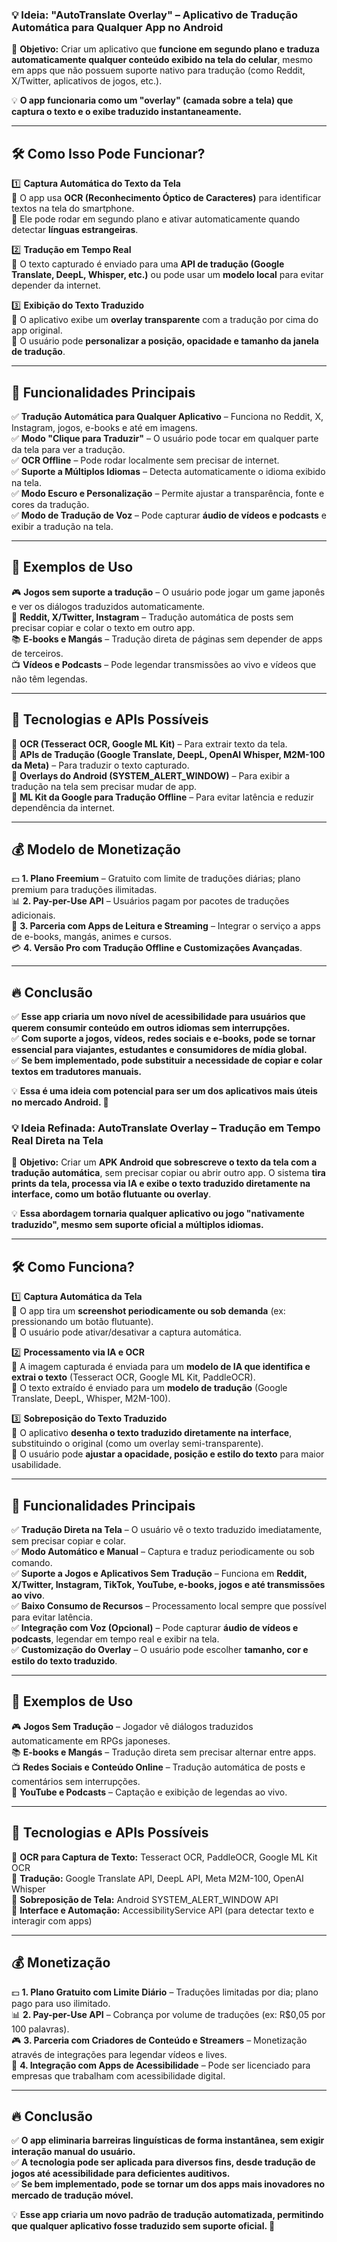 ### **💡 Ideia: "AutoTranslate Overlay" – Aplicativo de Tradução Automática para Qualquer App no Android**  

🚀 **Objetivo:** Criar um aplicativo que **funcione em segundo plano e traduza automaticamente qualquer conteúdo exibido na tela do celular**, mesmo em apps que não possuem suporte nativo para tradução (como Reddit, X/Twitter, aplicativos de jogos, etc.).  

💡 **O app funcionaria como um "overlay" (camada sobre a tela) que captura o texto e o exibe traduzido instantaneamente.**  

---

## **🛠️ Como Isso Pode Funcionar?**
1️⃣ **Captura Automática do Texto da Tela**  
📌 O app usa **OCR (Reconhecimento Óptico de Caracteres)** para identificar textos na tela do smartphone.  
📌 Ele pode rodar em segundo plano e ativar automaticamente quando detectar **línguas estrangeiras**.  

2️⃣ **Tradução em Tempo Real**  
📌 O texto capturado é enviado para uma **API de tradução (Google Translate, DeepL, Whisper, etc.)** ou pode usar um **modelo local** para evitar depender da internet.  

3️⃣ **Exibição do Texto Traduzido**  
📌 O aplicativo exibe um **overlay transparente** com a tradução por cima do app original.  
📌 O usuário pode **personalizar a posição, opacidade e tamanho da janela de tradução**.  

---

## **📌 Funcionalidades Principais**
✅ **Tradução Automática para Qualquer Aplicativo** – Funciona no Reddit, X, Instagram, jogos, e-books e até em imagens.  
✅ **Modo "Clique para Traduzir"** – O usuário pode tocar em qualquer parte da tela para ver a tradução.  
✅ **OCR Offline** – Pode rodar localmente sem precisar de internet.  
✅ **Suporte a Múltiplos Idiomas** – Detecta automaticamente o idioma exibido na tela.  
✅ **Modo Escuro e Personalização** – Permite ajustar a transparência, fonte e cores da tradução.  
✅ **Modo de Tradução de Voz** – Pode capturar **áudio de vídeos e podcasts** e exibir a tradução na tela.  

---

## **📱 Exemplos de Uso**
🎮 **Jogos sem suporte a tradução** – O usuário pode jogar um game japonês e ver os diálogos traduzidos automaticamente.  
📰 **Reddit, X/Twitter, Instagram** – Tradução automática de posts sem precisar copiar e colar o texto em outro app.  
📚 **E-books e Mangás** – Tradução direta de páginas sem depender de apps de terceiros.  
📺 **Vídeos e Podcasts** – Pode legendar transmissões ao vivo e vídeos que não têm legendas.  

---

## **🔗 Tecnologias e APIs Possíveis**
🔹 **OCR (Tesseract OCR, Google ML Kit)** – Para extrair texto da tela.  
🔹 **APIs de Tradução (Google Translate, DeepL, OpenAI Whisper, M2M-100 da Meta)** – Para traduzir o texto capturado.  
🔹 **Overlays do Android (SYSTEM_ALERT_WINDOW)** – Para exibir a tradução na tela sem precisar mudar de app.  
🔹 **ML Kit da Google para Tradução Offline** – Para evitar latência e reduzir dependência da internet.  

---

## **💰 Modelo de Monetização**
💵 **1. Plano Freemium** – Gratuito com limite de traduções diárias; plano premium para traduções ilimitadas.  
📊 **2. Pay-per-Use API** – Usuários pagam por pacotes de traduções adicionais.  
📢 **3. Parceria com Apps de Leitura e Streaming** – Integrar o serviço a apps de e-books, mangás, animes e cursos.  
💳 **4. Versão Pro com Tradução Offline e Customizações Avançadas**.  

---

## **🔥 Conclusão**
✅ **Esse app criaria um novo nível de acessibilidade para usuários que querem consumir conteúdo em outros idiomas sem interrupções.**  
✅ **Com suporte a jogos, vídeos, redes sociais e e-books, pode se tornar essencial para viajantes, estudantes e consumidores de mídia global.**  
✅ **Se bem implementado, pode substituir a necessidade de copiar e colar textos em tradutores manuais.**  

💡 **Essa é uma ideia com potencial para ser um dos aplicativos mais úteis no mercado Android. 🚀**

### **💡 Ideia Refinada: AutoTranslate Overlay – Tradução em Tempo Real Direta na Tela**  

🚀 **Objetivo:** Criar um **APK Android que sobrescreve o texto da tela com a tradução automática**, sem precisar copiar ou abrir outro app. O sistema **tira prints da tela, processa via IA e exibe o texto traduzido diretamente na interface, como um botão flutuante ou overlay**.  

💡 **Essa abordagem tornaria qualquer aplicativo ou jogo "nativamente traduzido", mesmo sem suporte oficial a múltiplos idiomas.**  

---

## **🛠️ Como Funciona?**  
1️⃣ **Captura Automática da Tela**  
📌 O app tira um **screenshot periodicamente ou sob demanda** (ex: pressionando um botão flutuante).  
📌 O usuário pode ativar/desativar a captura automática.  

2️⃣ **Processamento via IA e OCR**  
📌 A imagem capturada é enviada para um **modelo de IA que identifica e extrai o texto** (Tesseract OCR, Google ML Kit, PaddleOCR).  
📌 O texto extraído é enviado para um **modelo de tradução** (Google Translate, DeepL, Whisper, M2M-100).  

3️⃣ **Sobreposição do Texto Traduzido**  
📌 O aplicativo **desenha o texto traduzido diretamente na interface**, substituindo o original (como um overlay semi-transparente).  
📌 O usuário pode **ajustar a opacidade, posição e estilo do texto** para maior usabilidade.  

---

## **📌 Funcionalidades Principais**  
✅ **Tradução Direta na Tela** – O usuário vê o texto traduzido imediatamente, sem precisar copiar e colar.  
✅ **Modo Automático e Manual** – Captura e traduz periodicamente ou sob comando.  
✅ **Suporte a Jogos e Aplicativos Sem Tradução** – Funciona em **Reddit, X/Twitter, Instagram, TikTok, YouTube, e-books, jogos e até transmissões ao vivo**.  
✅ **Baixo Consumo de Recursos** – Processamento local sempre que possível para evitar latência.  
✅ **Integração com Voz (Opcional)** – Pode capturar **áudio de vídeos e podcasts**, legendar em tempo real e exibir na tela.  
✅ **Customização do Overlay** – O usuário pode escolher **tamanho, cor e estilo do texto traduzido**.  

---

## **📱 Exemplos de Uso**
🎮 **Jogos Sem Tradução** – Jogador vê diálogos traduzidos automaticamente em RPGs japoneses.  
📚 **E-books e Mangás** – Tradução direta sem precisar alternar entre apps.  
📺 **Redes Sociais e Conteúdo Online** – Tradução automática de posts e comentários sem interrupções.  
🎤 **YouTube e Podcasts** – Captação e exibição de legendas ao vivo.  

---

## **🔗 Tecnologias e APIs Possíveis**
🔹 **OCR para Captura de Texto:** Tesseract OCR, PaddleOCR, Google ML Kit OCR  
🔹 **Tradução:** Google Translate API, DeepL API, Meta M2M-100, OpenAI Whisper  
🔹 **Sobreposição de Tela:** Android SYSTEM_ALERT_WINDOW API  
🔹 **Interface e Automação:** AccessibilityService API (para detectar texto e interagir com apps)  

---

## **💰 Monetização**
💵 **1. Plano Gratuito com Limite Diário** – Traduções limitadas por dia; plano pago para uso ilimitado.  
📊 **2. Pay-per-Use API** – Cobrança por volume de traduções (ex: R$0,05 por 100 palavras).  
🎮 **3. Parceria com Criadores de Conteúdo e Streamers** – Monetização através de integrações para legendar vídeos e lives.  
📢 **4. Integração com Apps de Acessibilidade** – Pode ser licenciado para empresas que trabalham com acessibilidade digital.  

---

## **🔥 Conclusão**
✅ **O app eliminaria barreiras linguísticas de forma instantânea, sem exigir interação manual do usuário.**  
✅ **A tecnologia pode ser aplicada para diversos fins, desde tradução de jogos até acessibilidade para deficientes auditivos.**  
✅ **Se bem implementado, pode se tornar um dos apps mais inovadores no mercado de tradução móvel.**  

💡 **Esse app criaria um novo padrão de tradução automatizada, permitindo que qualquer aplicativo fosse traduzido sem suporte oficial. 🚀**